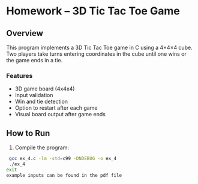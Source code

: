 # Homework – 3D Tic Tac Toe Game

## Overview

This program implements a 3D Tic Tac Toe game in C using a 4×4×4 cube. Two players take turns entering coordinates in the cube until one wins or the game ends in a tie.

### Features
- 3D game board (4x4x4)
- Input validation
- Win and tie detection
- Option to restart after each game
- Visual board output after game ends

## How to Run

1. Compile the program:

```bash
 gcc ex_4.c -lm -std=c99 -DNDEBUG -o ex_4
 ./ex_4
exit
example inputs can be found in the pdf file